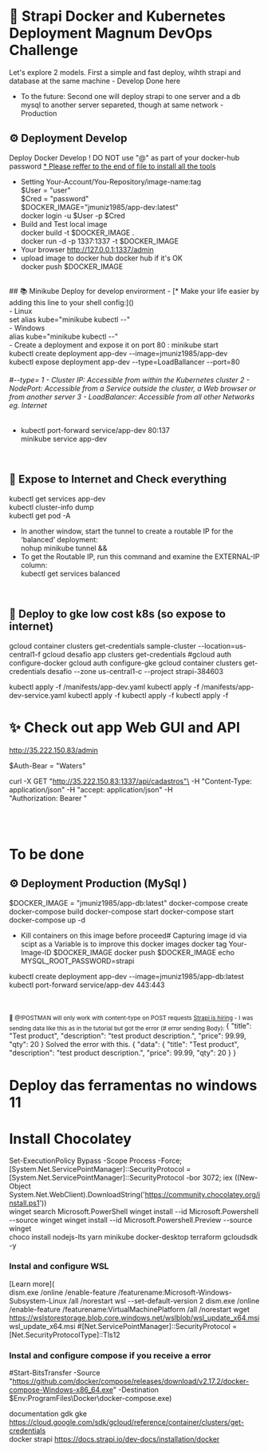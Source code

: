 # 🚀 Strapi Docker and Kubernetes Deployment Magnum DevOps Challenge
  Let's explore 2 models. First a simple and fast deploy, wihth strapi and database at the same machine - Develop Done here 
   - To the future:
  Second one will deploy strapi to one server and a db mysql to another server separeted, though at same network - Production   
  
## ⚙️ Deployment Develop
Deploy Docker Develop ! DO NOT use "@" as part of your docker-hub password
[* Please reffer to the end of file to install all the tools]()
- Setting Your-Account/You-Repository/image-name:tag <br>
$User = "user" <br>
$Cred = "password" <br>
$DOCKER_IMAGE="jmuniz1985/app-dev:latest" <br>
docker login -u $User -p $Cred <br>
- Build and Test local image <br>
docker build -t $DOCKER_IMAGE . <br>
docker run -d -p 1337:1337 -t $DOCKER_IMAGE <br>
 -  Your browser http://127.0.0.1:1337/admin <br>
- upload image to docker hub docker hub if it's OK <br>
docker push $DOCKER_IMAGE <br>
 <br>
## 📚 Minikube Deploy for develop envirorment - 
[* Make your life easier by adding this line to your shell config:]() <br>
 - Linux <br>
set alias kube="minikube kubectl --" <br>
 - Windows <br>
alias kube="minikube kubectl --" <br>
 - Create a  deployment and expose it on port 80 :
minikube start <br>
kubectl create deployment app-dev --image=jmuniz1985/app-dev <br>
kubectl expose deployment app-dev --type=LoadBallancer --port=80 <br>

###### #--type= 1 - Cluster IP: Accessible from within the Kubernetes cluster 2 - NodePort: Accessible from a Service outside the cluster, a Web browser or from another server 3 - LoadBalancer: Accessible from all other Networks eg. Internet 
 - kubectl port-forward service/app-dev 80:137 <br>
minikube service app-dev <br>
<br>

## 🤫 Expose to Internet and Check everything
kubectl get services app-dev <br>
kubectl cluster-info dump <br>
kubectl get pod -A <br>
 - In another window, start the tunnel to create a routable IP for the ‘balanced’ deployment: <br>
nohup minikube tunnel &&
 - To get the Routable IP, run this command and examine the EXTERNAL-IP column: <br>
kubectl get services balanced <br>

 <br>

## 🚀 Deploy to gke low cost k8s (so expose to internet)

gcloud container clusters get-credentials sample-cluster --location=us-central1-f
gcloud desafio app clusters get-credentials
#gcloud auth configure-docker
gcloud auth configure-gke
gcloud container clusters get-credentials desafio --zone us-central1-c --project strapi-384603

kubectl apply -f /manifests/app-dev.yaml
kubectl apply -f /manifests/app-dev-service.yaml
kubectl apply -f
kubectl apply -f
kubectl apply -f
<br>

# ✨ Check out app Web GUI and API

http://35.222.150.83/admin

$Auth-Bear =  "Waters"

curl -X GET "http://35.222.150.83:1337/api/cadastros"\
 -H "Content-Type: application/json" -H "accept: application/json" -H \
 "Authorization: Bearer "


<br><br>
# To be done
## ⚙️ Deployment Production (MySql )
$DOCKER_IMAGE = "jmuniz1985/app-db:latest"
docker-compose create
docker-compose build
docker-compose start
docker-compose start
docker-compose up -d
 - Kill  containers on this image before proceed# Capturing image id via scipt as a Variable is to improve this
docker images
docker tag Your-Image-ID $DOCKER_IMAGE
docker push $DOCKER_IMAGE
echo MYSQL_ROOT_PASSWORD=strapi

kubectl create deployment app-dev --image=jmuniz1985/app-db:latest <br>
kubectl port-forward service/app-dev 443:443 <br>
 <br>
 <br><br>
<sub>
🤫 @!POSTMAN will only work with content-type on POST requests [Strapi is hiring](https://forum.strapi.io/t/post-url-is-not-working/18749/5) - I was sending data like this as in the tutorial but got the error (# error sending Body):  </sub>
{
    "title": "Test product",
    "description": "test product description.",
    "price": 99.99,
    "qty": 20
}
Solved the error with this.
 {
     "data": {
    "title": "Test product",
    "description": "test product description.",
    "price": 99.99,
    "qty": 20
    }
}

# Deploy das ferramentas no windows 11
# Install Chocolatey 
Set-ExecutionPolicy Bypass -Scope Process -Force; [System.Net.ServicePointManager]::SecurityProtocol = [System.Net.ServicePointManager]::SecurityProtocol -bor 3072; iex ((New-Object System.Net.WebClient).DownloadString('https://community.chocolatey.org/install.ps1'))                                        
winget search Microsoft.PowerShell winget install --id Microsoft.Powershell --source winget winget install --id Microsoft.Powershell.Preview --source winget    
choco install nodejs-lts yarn minikube docker-desktop terraform gcloudsdk  -y

### Instal and configure WSL 
[Learn more](<br> 
dism.exe /online /enable-feature /featurename:Microsoft-Windows-Subsystem-Linux /all /norestart
wsl --set-default-version 2
dism.exe /online /enable-feature /featurename:VirtualMachinePlatform /all /norestart
wget https://wslstorestorage.blob.core.windows.net/wslblob/wsl_update_x64.msi
wsl_update_x64.msi
#[Net.ServicePointManager]::SecurityProtocol = [Net.SecurityProtocolType]::Tls12
### Instal and configure compose if you receive a error
#Start-BitsTransfer -Source "https://github.com/docker/compose/releases/download/v2.17.2/docker-compose-Windows-x86_64.exe" -Destination $Env:ProgramFiles\Docker\docker-compose.exe)


documentation
gdk gke
https://cloud.google.com/sdk/gcloud/reference/container/clusters/get-credentials    
docker strapi
https://docs.strapi.io/dev-docs/installation/docker


